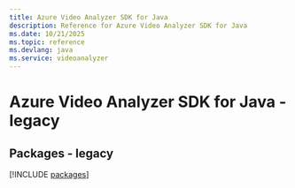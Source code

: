 ```yaml
---
title: Azure Video Analyzer SDK for Java
description: Reference for Azure Video Analyzer SDK for Java
ms.date: 10/21/2025
ms.topic: reference
ms.devlang: java
ms.service: videoanalyzer
---
```

# Azure Video Analyzer SDK for Java - legacy
## Packages - legacy
[!INCLUDE [packages](video-analyzer-index.md)]